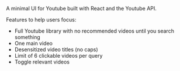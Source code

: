A minimal UI for Youtube built with React and the Youtube API.

Features to help users focus:

- Full Youtube library with no recommended videos until you search something
- One main video
- Desensitized video titles (no caps)
- Limit of 6 clickable videos per query
- Toggle relevant videos
